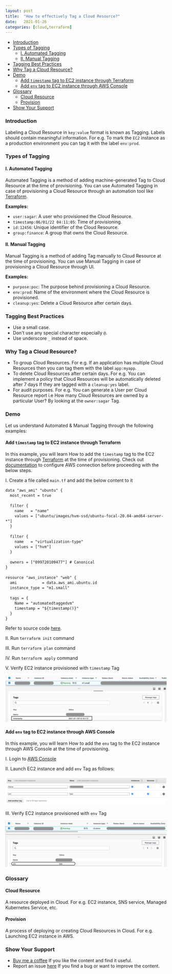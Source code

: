 ```yaml
---
layout: post
title:  "How to effectively Tag a Cloud Resource?"
date:   2021-01-26
categories: [cloud,terraform]
---
```


<!-- ![How to effectively Tag a Cloud Resource?](https://raw.githubusercontent.com/sagar-jadhav/sagar-jadhav.github.io/master/static/img/_posts/tag_cloud_resource.png) -->

- [Introduction](#introduction)
- [Types of Tagging](#types-of-tagging)
	- [I. Automated Tagging](#i-automated-tagging)
	- [II. Manual Tagging](#ii-manual-tagging)
- [Tagging Best Practices](#tagging-best-practices)
- [Why Tag a Cloud Resource?](#why-tag-a-cloud-resource)
- [Demo](#demo)
	- [Add `timestamp` tag to EC2 instance through Terraform](#add-timestamp-tag-to-ec2-instance-through-terraform)
	- [Add `env` tag to EC2 instance through AWS Console](#add-env-tag-to-ec2-instance-through-aws-console)
- [Glossary](#glossary)
	- [Cloud Resource](#cloud-resource)
	- [Provision](#provision)
- [Show Your Support](#show-your-support)

### Introduction

Labeling a Cloud Resource in `key:value` format is known as Tagging. Labels should contain meaningful information. For e.g. To mark the `EC2` instance as a production environment you can tag it with the label `env:prod`.

### Types of Tagging

#### I. Automated Tagging

Automated Tagging is a method of adding machine-generated Tag to Cloud Resource at the time of provisioning. You can use Automated Tagging in case of provisioning a Cloud Resource through an automation tool like [Terraform](https://www.terraform.io/).

**Examples:**

- `user:sagar`: A user who provisioned the Cloud Resource. 
- `timestamp:06/01/22 04:11:05`: Time of provisioning.
- `id:12456`: Unique identifier of the Cloud Resource.
- `group:finance`: A group that owns the Cloud Resource.

#### II. Manual Tagging

Manual Tagging is a method of adding Tag manually to Cloud Resource at the time of provisioning. You can use Manual Tagging in case of provisioning a Cloud Resource through UI.

**Examples:**

- `purpose:poc`: The purpose behind provisioning a Cloud Resource.
- `env:prod`: Name of the environment where the Cloud Resource is provisioned.
- `cleanup:yes`: Delete a Cloud Resource after certain days. 

### Tagging Best Practices

- Use a small case.
- Don't use any special character especially `@`.
- Use underscore `_` instead of space.

### Why Tag a Cloud Resource?

- To group Cloud Resources. For e.g. If an application has multiple Cloud Resources then you can tag them with the label `app:myapp`.
- To delete Cloud Resources after certain days. For e.g. You can implement a policy that Cloud Resources will be automatically deleted after 7 days If they are tagged with a `cleanup:yes` label.
- For audit purposes. For e.g. You can generate a User per Cloud Resource report i.e How many Cloud Resources are owned by a particular User? By looking at the `owner:sagar` Tag.

### Demo

Let us understand Automated & Manual Tagging through the following examples:

#### Add `timestamp` tag to EC2 instance through Terraform

In this example, you will learn How to add the `timestamp` tag to the EC2 instance through [Terraform](https://www.terraform.io/) at the time of provisioning. Check out [documentation](https://registry.terraform.io/providers/hashicorp/aws/latest/docs) to configure AWS connection before proceeding with the below steps.

I. Create a file called `main.tf` and add the below content to it

```
data "aws_ami" "ubuntu" {
  most_recent = true

  filter {
    name   = "name"
    values = ["ubuntu/images/hvm-ssd/ubuntu-focal-20.04-amd64-server-*"]
  }

  filter {
    name   = "virtualization-type"
    values = ["hvm"]
  }

  owners = ["099720109477"] # Canonical
}

resource "aws_instance" "web" {
  ami           = data.aws_ami.ubuntu.id
  instance_type = "m1.small"

  tags = {
    Name = "automatedtaggedvm"
    timestamp = "${timestamp()}"
  }
}
```

Refer to source code [here](https://github.com/developersthought/examples/blob/main/blog/tag_cloud/main.tf).

II. Run `terraform init` command

III. Run `terraform plan` command

IV. Run `terraform apply` command

V. Verify EC2 instance provisioned with `timestamp` Tag

![EC2 instance with timestamp Tag](https://raw.githubusercontent.com/sagar-jadhav/sagar-jadhav.github.io/master/static/img/_posts/systemtag1.png)


#### Add `env` tag to EC2 instance through AWS Console

In this example, you will learn How to add the `env` tag to the EC2 instance through AWS Console at the time of provisioning.

I. Login to [AWS Console](https://aws.amazon.com/console/)

II. Launch EC2 instance and add `env` Tag as follows:

![Adding Tag env to EC2 instance](https://raw.githubusercontent.com/sagar-jadhav/sagar-jadhav.github.io/master/static/img/_posts/usertag2.png)

III. Verify EC2 instance provisioned with `env` Tag

![EC2 instance with env Tag](https://raw.githubusercontent.com/sagar-jadhav/sagar-jadhav.github.io/master/static/img/_posts/usertag1.png)

### Glossary

#### Cloud Resource
A resource deployed in Cloud. For e.g. EC2 instance, SNS service, Managed Kubernetes Service, etc.

#### Provision
A process of deploying or creating Cloud Resources in Cloud. For e.g. Launching EC2 instance in AWS.

### Show Your Support

- [Buy me a coffee](https://www.buymeacoffee.com/sagarjadhv23) If you like the content and find it useful.
- Report an issue [here](https://github.com/developersthought/roadmap/issues/new) If you find a bug or want to improve the content.